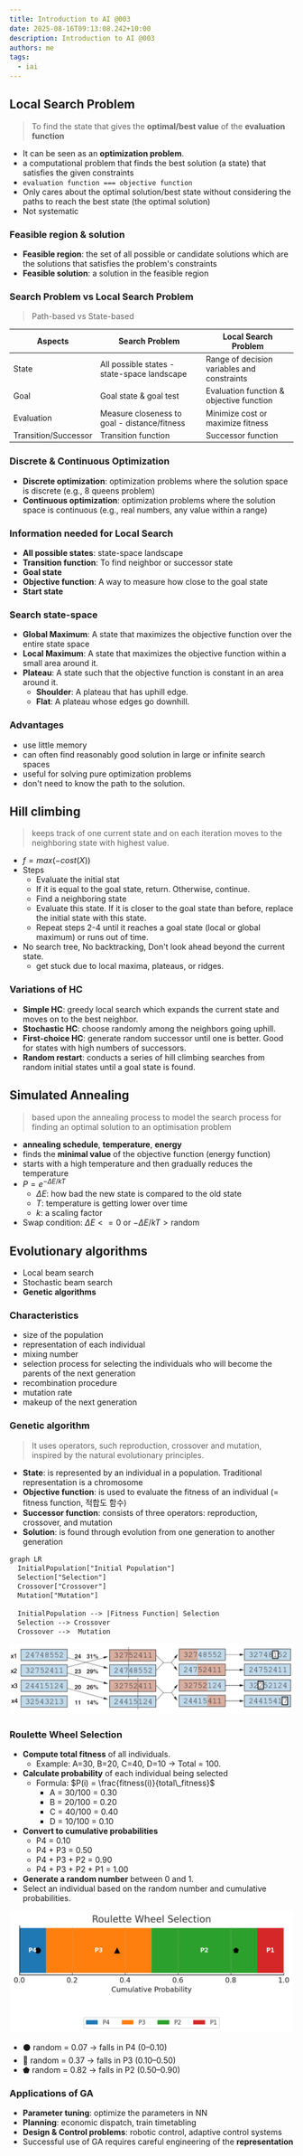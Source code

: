 ```yaml
---
title: Introduction to AI @003
date: 2025-08-16T09:13:08.242+10:00
description: Introduction to AI @003
authors: me
tags:
  - iai
---
```


## Local Search Problem

> To find the state that gives the **optimal/best value** of the **evaluation function**

- It can be seen as an **optimization problem**.
- a computational problem that finds the best solution (a state) that satisfies the given constraints
- `evaluation function === objective function`
- Only cares about the optimal solution/best state without considering the paths to reach the best state (the optimal solution)
- Not systematic

### Feasible region & solution

- **Feasible region**: the set of all possible or candidate solutions which are the solutions that satisfies the problem's constraints
- **Feasible solution**: a solution in the feasible region

### Search Problem vs Local Search Problem

> Path-based vs State-based

| Aspects | Search Problem | Local Search Problem |
| --- | --- | --- |
| State | All possible states - state-space landscape | Range of decision variables and constraints |
| Goal | Goal state & goal test | Evaluation function & objective function |
| Evaluation | Measure closeness to goal - distance/fitness | Minimize cost or maximize fitness |
| Transition/Successor | Transition function | Successor function |

### Discrete & Continuous Optimization

- **Discrete optimization**: optimization problems where the solution space is discrete (e.g., 8 queens problem)
- **Continuous optimization**: optimization problems where the solution space is continuous (e.g., real numbers, any value within a range)

### Information needed for Local Search

- **All possible states**: state-space landscape
- **Transition function**: To find neighbor or successor state
- **Goal state**
- **Objective function**: A way to measure how close to the goal state
- **Start state**

### Search state-space

- **Global Maximum**: A state that maximizes the objective function over the entire state space
- **Local Maximum**: A state that maximizes the objective function within a small area around it.
- **Plateau**: A state such that the objective function is constant in an area around it.
  - **Shoulder**: A plateau that has uphill edge.
  - **Flat**: A plateau whose edges go downhill.

### Advantages

- use little memory
- can often find reasonably good solution in large or infinite search spaces
- useful for solving pure optimization problems
- don't need to know the path to the solution.

## Hill climbing

> keeps track of one current state and on each iteration moves to the neighboring state with highest value.

- $f = max(-cost(X))$
- Steps
  - Evaluate the initial stat
  - If it is equal to the goal state, return. Otherwise, continue.
  - Find a neighboring state
  - Evaluate this state. If it is closer to the goal state than before, replace the initial state with this state.
  - Repeat steps 2-4 until it reaches a goal state (local or global maximum) or runs out of time.
- No search tree, No backtracking, Don't look ahead beyond the current state.
  - get stuck due to local maxima, plateaus, or ridges.

### Variations of HC

- **Simple HC**: greedy local search which expands the current state and moves on to the best neighbor.
- **Stochastic HC**: choose randomly among the neighbors going uphill.
- **First-choice HC**: generate random successor until one is better. Good for states with high numbers of successors.
- **Random restart**: conducts a series of hill climbing searches from random initial states until a goal state is found.

## Simulated Annealing

> based upon the annealing process to model the search process for finding an optimal solution to an optimisation problem

- **annealing schedule**, **temperature**, **energy**
- finds the **minimal value** of the objective function (energy function)
- starts with a high temperature and then gradually reduces the temperature
- $P = e^{-\Delta E / kT}$
  - $\Delta E$: how bad the new state is compared to the old state
  - $T$: temperature is getting lower over time
  - $k$: a scaling factor
- Swap condition: $\Delta E <= 0$ or ${-\Delta E / kT} > \text{random}$

## Evolutionary algorithms

- Local beam search
- Stochastic beam search
- **Genetic algorithms**

### Characteristics

- size of the population
- representation of each individual
- mixing number
- selection process for selecting the individuals who will become the parents of the next generation
- recombination procedure
- mutation rate
- makeup of the next generation

### Genetic algorithm

> It uses operators, such reproduction, crossover and mutation, inspired by the natural evolutionary principles.

- **State**: is represented by an individual in a population. Traditional representation is a chromosome
- **Objective function**: is used to evaluate the fitness of an individual (= fitness function, 적합도 함수)
- **Successor function**: consists of three operators: reproduction, crossover, and mutation
- **Solution**: is found through evolution from one generation to another generation

```mermaid
graph LR
  InitialPopulation["Initial Population"]
  Selection["Selection"]
  Crossover["Crossover"]
  Mutation["Mutation"]

  InitialPopulation --> |Fitness Function| Selection
  Selection --> Crossover
  Crossover -->  Mutation
```

![Genetic Algorithm](./genetic-algorithm.png)

### Roulette Wheel Selection

- **Compute total fitness** of all individuals.
  - Example: A=30, B=20, C=40, D=10 → Total = 100.
- **Calculate probability** of each individual being selected
  - Formula: $P(i) = \frac{fitness(i)}{total\_fitness}$
    - A = 30/100 = 0.30
    - B = 20/100 = 0.20
    - C = 40/100 = 0.40
    - D = 10/100 = 0.10
- **Convert to cumulative probabilities**
  - P4 = 0.10
  - P4 + P3 = 0.50
  - P4 + P3 + P2 = 0.90
  - P4 + P3 + P2 + P1 = 1.00
- **Generate a random number** between 0 and 1.
- Select an individual based on the random number and cumulative probabilities.

![Roulette Wheel Selection](./roulette-wheel-selection.png)

- ⚫ random = 0.07 → falls in P4 (0–0.10)
- 🔺 random = 0.37 → falls in P3 (0.10–0.50)
- ⬟ random = 0.82 → falls in P2 (0.50–0.90)

### Applications of GA

- **Parameter tuning**: optimize the parameters in NN
- **Planning**: economic dispatch, train timetabling
- **Design & Control problems**: robotic control, adaptive control systems
- Successful use of GA requires careful engineering of the **representation**
